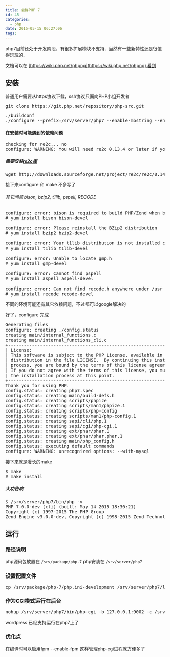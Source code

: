 ```yaml
---
title: 尝鲜PHP 7
id: 45
categories:
  - php
date: 2015-05-15 06:27:06
tags:
---
```


php7目前还处于开发阶段，有很多扩展模块不支持．当然有一些新特性还是很值得玩玩的．

文档可以在 [https://wiki.php.net/phpng](https://wiki.php.net/phpng) 看到

## 安装

普通用户需要从https协议下载，ssh协议只面向PHP小组开发者
<pre class="code">git clone https://git.php.net/repository/php-src.git</pre>
<pre class="code">./buildconf
./configure --prefix=/srv/server/php7 --enable-mbstring --enable-zip --enable-bcmath --enable-pcntl --enable-ftp --enable-exif --enable-calendar --enable-sysvmsg --enable-sysvsem --enable-sysvshm --enable-wddx --with-curl --with-mcrypt --with-iconv --with-gmp --with-pspell --with-gd --with-jpeg-dir=/usr --with-png-dir=/usr --with-zlib-dir=/usr --with-xpm-dir=/usr --with-freetype-dir=/usr --with-t1lib=/usr --enable-gd-native-ttf --enable-gd-jis-conv --with-openssl --with-mysql=/usr --with-pdo-mysql=/usr --with-gettext=/usr --with-zlib=/usr --with-bz2=/usr --with-recode=/usr --with-mysqli=/usr/bin/mysql_config
</pre>

#### 在安装时可能遇到的依赖问题

<pre>checking for re2c... no
configure: WARNING: You will need re2c 0.13.4 or later if you want to regenerate PHP parsers.
</pre>

##### 需要安装[re2c库](http://re2c.org/)

<pre>wget http://downloads.sourceforge.net/project/re2c/re2c/0.14.2/re2c-0.14.2.tar.gz?r=&amp;ts=1431640121&amp;use_mirror=tcpdiag
</pre>
接下来configure 和 make 不多写了

###### 其它问题 bison, bzip2, t1lib, pspell, RECODE

<pre>configure: error: bison is required to build PHP/Zend when building a GIT checkout!
# yum install bison bison-devel

configure: error: Please reinstall the BZip2 distribution
# yum install bzip2 bzip2-devel

configure: error: Your t1lib distribution is not installed correctly. Please reinstall it.
# yum install t1lib t1lib-devel

configure: error: Unable to locate gmp.h
# yum install gmp-devel

configure: error: Cannot find pspell
# yum install aspell aspell-devel

configure: error: Can not find recode.h anywhere under /usr /usr/local /usr /opt.
# yum install recode recode-devel</pre>
不同的环境可能还有其它依赖问题，不过都可以google解决的

好了，configure 完成
<pre style="font-size: 14px;">Generating files
configure: creating ./config.status
creating main/internal_functions.c
creating main/internal_functions_cli.c
+--------------------------------------------------------------------+
| License:                                                           |
| This software is subject to the PHP License, available in this     |
| distribution in the file LICENSE.  By continuing this installation |
| process, you are bound by the terms of this license agreement.     |
| If you do not agree with the terms of this license, you must abort |
| the installation process at this point.                            |
+--------------------------------------------------------------------+
Thank you for using PHP.
config.status: creating php7.spec
config.status: creating main/build-defs.h
config.status: creating scripts/phpize
config.status: creating scripts/man1/phpize.1
config.status: creating scripts/php-config
config.status: creating scripts/man1/php-config.1
config.status: creating sapi/cli/php.1
config.status: creating sapi/cgi/php-cgi.1
config.status: creating ext/phar/phar.1
config.status: creating ext/phar/phar.phar.1
config.status: creating main/php_config.h
config.status: executing default commands
configure: WARNING: unrecognized options: --with-mysql
</pre>
接下来就是漫长的make
<pre>$ make
# make install</pre>

##### 大功告成!

<pre>$ /srv/server/php7/bin/php -v
PHP 7.0.0-dev (cli) (built: May 14 2015 18:30:21) 
Copyright (c) 1997-2015 The PHP Group
Zend Engine v3.0.0-dev, Copyright (c) 1998-2015 Zend Technologies</pre>

## 运行

### 路径说明

php源码包放置在 `/srv/package/php-7`
php安装在 `/srv/server/php7`

### 设置配置文件

<pre>cp /srv/package/php-7/php.ini-development /srv/server/php7/lib/php.ini</pre>

### 作为CGI模式运行在后台

<pre>nohup /srv/server/php7/bin/php-cgi -b 127.0.0.1:9002 -c /srv/server/php7/lib/php.ini &gt; /var/log/php-cgi.log &amp;</pre>
wordpress 已经支持运行在php7上了

### 优化点

在编译时可以启用fpm --enable-fpm 这样管理php-cgi进程就方便多了